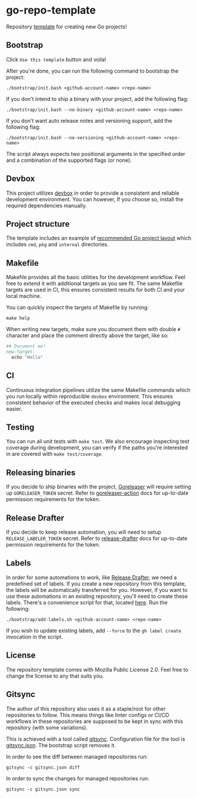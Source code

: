 # go-repo-template

Repository [template](https://docs.github.com/en/repositories/creating-and-managing-repositories/creating-a-repository-from-a-template)
for creating new Go projects!

## Bootstrap

Click `Use this template` button and voila!

After you're done, you can run the following command to bootstrap the project:

```shell
./bootstrap/init.bash <github-account-name> <repo-name>
```

If you don't intend to ship a binary with your project,
add the following flag:

```shell
./bootstrap/init.bash --no-binary <github-account-name> <repo-name>
```

If you don't want auto release notes and versioning support,
add the following flag:

```shell
./bootstrap/init.bash --no-versioning <github-account-name> <repo-name>
```

The script always expects two positional arguments in the specified order and
a combination of the supported flags (or none).

## Devbox

This project utilizes [devbox](https://github.com/jetify-com/devbox) in order
to provide a consistent and reliable development environment.
You can however, If you choose so, install the required dependencies manually.

## Project structure

The template includes an example of
[recommended Go project layout](https://github.com/golang-standards/project-layout)
which includes `cmd`, `pkg` and `internal` directories.

## Makefile

Makefile provides all the basic utilities for the development workflow.
Feel free to extend it with additional targets as you see fit.
The same Makefile targets are used in CI, this ensures consistent results
for both CI and your local machine.

You can quickly inspect the targets of Makefile by running:

```shell
make help
```

When writing new targets, make sure you document them with double `#` character
and place the comment directly above the target, like so:

```makefile
## Document me!
new-target:
  echo "Hello"
```

## CI

Continuous integration pipelines utilize the same Makefile commands which
you run locally within reproducible `devbox` environment.
This ensures consistent behavior of the executed checks
and makes local debugging easier.

## Testing

You can run all unit tests with `make test`.
We also encourage inspecting test coverage during development, you can verify
if the paths you're interested in are covered with `make test/coverage`.

## Releasing binaries

If you decide to ship binaries with the project,
[Goreleaser](https://goreleaser.com/) will require setting up
`GORELEASER_TOKEN` secret.
Refer to [goreleaser-action](https://github.com/goreleaser/goreleaser-action)
docs for up-to-date permission requirements for the token.

## Release Drafter

If you decide to keep release automation, you will need to setup
`RELEASE_LABELER_TOKEN` secret.
Refer to [release-drafter](https://github.com/release-drafter/release-drafter?tab=readme-ov-file#usage)
docs for up-to-date permission requirements for the token.

## Labels

In order for some automations to work, like
[Release Drafter](https://github.com/release-drafter/release-drafter),
we need a predefined set of labels.
If you create a new repository from this template, the labels will be
automatically transferred for you.
However, if you want to use these automations in an existing repository,
you'll need to create these labels.
There's a convenience script for that,
located [here](./bootstrap/add-labels.sh).
Run the following:

```shell
./bootstrap/add-labels.sh <github-account-name> <repo-name>
```

If you wish to update existing labels, add `--force` to the `gh label create`
invocation in the script.

## License

The repository template comes with Mozilla Public License 2.0.
Feel free to change the license to any that suits you.

## Gitsync

The author of this repository also uses it as a staple/root
for other repositories to follow.
This means things like linter configs or CI/CD workflows in these repositories
are supposed to be kept in sync with this repository (with some variations).

This is achieved with a tool called [gitsync](https://github.com/nieomylnieja/gitsync).
Configuration file for the tool is [gitsync.json](./gitsync.json).
The bootstrap script removes it.

In order to see the diff between managed repositories run:

```shell
gitsync -c gitsync.json diff
```

In order to sync the changes for managed repositories run:

```shell
gitsync -c gitsync.json sync
```
